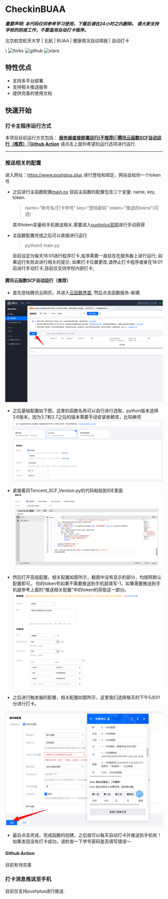 # CheckinBUAA
***重要声明: 本代码仅供参考学习使用，下载后请在24小时之内删除。*
*请大家支持学校的防疫工作，不要滥用自动打卡程序。***

北京航空航天大学 \| 北航 \| BUAA \| 健康情况自动填报 \| 自动打卡

\\ 
![forks](https://img.shields.io/github/forks/MaxwelsDonc/checkin-buaa?style=flat-square) ![github](https://img.shields.io/github/watchers/MaxwelsDonc/checkin-buaa?style=flat-square) ![stars](https://img.shields.io/github/stars/MaxwelsDonc/checkin-buaa?style=flat-square)

## 特性优点
- 支持多平台部署
- 支持相关推送服务
- 提供完善的使用文档
## 快速开始
### 打卡主程序运行方式
本项目目前运行方式包括：
**[服务器直接部署运行(不推荐)](#服务器直接部署运行)**\||**[腾讯云函数SCF自动运行（推荐）](#腾讯云函数scf自动运行推荐)**\||**[Github Action](#github-action)**
请点击上面你希望的运行选项进行运行.

---

### 推送相关的配置
进入网址：https://www.pushplus.plus 进行登陆和绑定，网站会给你一个token号

- 之后进行主函数配置[main.py](/sever-deloy/main.py)
  目前主函数的配置包含三个变量: name, key, token.
    > name="账号名/打卡学号"
    > key="登陆密码"
    > token="推送的tokne"(可选)

    其中token变量和手机推送相关,需要进入[pushplus官网](https://www.pushplus.plus)进行手动获得

- 主函数配置完成之后可以直接进行运行
  > python3 main.py

    目前设定为每天18:01进行程序打卡,程序需要一直挂在在服务器上进行运行;
    如果运行失败会进行相关的提示;
    如果打卡位置更改,请停止打卡程序或者在18:01前进行手动打卡,目前仅支持学校内部打卡;
#### 腾讯云函数SCF自动运行（推荐）
- 首先登陆腾讯云网页，并进入[云函数界面](https://console.cloud.tencent.com/scf), 然后点击函数服务-新建.

![](/figure/scf-2.png)

- 之后基础配置如下图，这里的函数名称可以自行进行选取，python版本选择3.6版本，因为3.7和3.7之后的版本需要手动安装依赖库，比较麻烦
![](/figure/scf-3.png)

- 紧接着将Tencent_SCF_Version.py的代码粘贴到IDE里面
![](/figure/scf-4.png)

- 然后打开高级配置，相关配置如图所示，截图中没有显示的部分，均按照默认配置即可。 你的token号如果不需要推送到手机就填写-1，如果需要推送到手机就参考上面的“推送相关配置”中的token的获取这一部分。
![](/figure/scf-5.png)

- 之后进行触发器的配置，相关配置如图所示，这里我们选择每天的下午5点01分进行打卡。

![](/figure/scf-6.png)

- 最后点击完成，完成函数的创建，之后就可以每天自动打卡并推送到手机啦！如果发现没有打卡成功，请检查一下学号密码是否填写错误～
#### Github Action
目前有待完善
### 打卡消息推送至手机
目前仅支持pushplus进行推送.